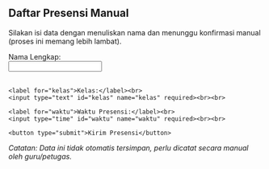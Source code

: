 <!DOCTYPE html>
<html lang="id">
<head>
  <meta charset="UTF-8">
  <title>Presensi Manual</title>
</head>
<body>
  <h2>Daftar Presensi Manual</h2>
  <p>Silakan isi data dengan menuliskan nama dan menunggu konfirmasi manual (proses ini memang lebih lambat).</p>

  <form action="#" method="post">
    <label for="nama">Nama Lengkap:</label><br>
    <input type="text" id="nama" name="nama" required><br><br>

    <label for="kelas">Kelas:</label><br>
    <input type="text" id="kelas" name="kelas" required><br><br>

    <label for="waktu">Waktu Presensi:</label><br>
    <input type="time" id="waktu" name="waktu" required><br><br>

    <button type="submit">Kirim Presensi</button>
  </form>

  <p><i>Catatan: Data ini tidak otomatis tersimpan, perlu dicatat secara manual oleh guru/petugas.</i></p>
</body>
</html>
